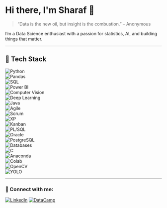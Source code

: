 # Hi there, I'm Sharaf 👋

> “Data is the new oil, but insight is the combustion.” – Anonymous

I’m a Data Science enthusiast with a passion for statistics, AI, and building things that matter.

---

## 🔧 Tech Stack

![Python](https://img.shields.io/badge/Python-3776AB?style=flat&logo=python&logoColor=white)  
![Pandas](https://img.shields.io/badge/Pandas-150458?style=flat&logo=pandas&logoColor=white)  
![SQL](https://img.shields.io/badge/SQL-4479A1?style=flat&logo=mysql&logoColor=white)  
![Power BI](https://img.shields.io/badge/Power%20BI-F2C811?style=flat&logo=powerbi&logoColor=black)  
![Computer Vision](https://img.shields.io/badge/Computer%20Vision-000000?style=flat)  
![Deep Learning](https://img.shields.io/badge/Deep%20Learning-FF6F00?style=flat)  
![Java](https://img.shields.io/badge/Java-007396?style=flat&logo=java&logoColor=white)  
![Agile](https://img.shields.io/badge/Agile-0052CC?style=flat)  
![Scrum](https://img.shields.io/badge/Scrum-6DB33F?style=flat)  
![XP](https://img.shields.io/badge/Extreme%20Programming-BD2C00?style=flat)  
![Kanban](https://img.shields.io/badge/Kanban-5C2D91?style=flat)  
![PL/SQL](https://img.shields.io/badge/PL%2FSQL-F80000?style=flat)  
![Oracle](https://img.shields.io/badge/Oracle-F80000?style=flat&logo=oracle&logoColor=white)  
![PostgreSQL](https://img.shields.io/badge/PostgreSQL-336791?style=flat&logo=postgresql&logoColor=white)  
![Databases](https://img.shields.io/badge/Databases-336791?style=flat)  
![C](https://img.shields.io/badge/C-00599C?style=flat&logo=c&logoColor=white)  
![Anaconda](https://img.shields.io/badge/Anaconda-42B029?style=flat&logo=anaconda&logoColor=white)  
![Colab](https://img.shields.io/badge/Colab-F9AB00?style=flat&logo=googlecolab&logoColor=black)  
![OpenCV](https://img.shields.io/badge/OpenCV-5C3EE8?style=flat&logo=opencv&logoColor=white)  
![YOLO](https://img.shields.io/badge/YOLO-000000?style=flat)


---

### 🔗 Connect with me:
[![LinkedIn](https://img.shields.io/badge/LinkedIn-blue?style=flat&logo=linkedin)](https://www.linkedin.com/in/abdullah-sharaf-2824151a5/)
[![DataCamp](https://img.shields.io/badge/DataCamp-03EF62?style=flat&logo=datacamp&logoColor=white)](https://www.datacamp.com/portfolio/sharafcomputer)
